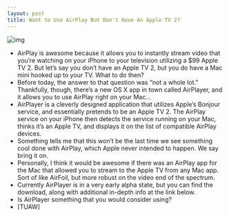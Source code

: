 ```yaml
---
layout: post
title: Want to Use AirPlay But Don't Have An Apple TV 2?
---
```

![img](http://media.idownloadblog.com/wp-content/uploads/2010/12/AirPlayer-02-e1292390149489.png)
* AirPlay is awesome because it allows you to instantly stream video that you’re watching on your iPhone to your television utilizing a $99 Apple TV 2. But let’s say you don’t have an Apple TV 2, but you do have a Mac mini hooked up to your TV. What to do then?
* Before today, the answer to that question was “not a whole lot.” Thankfully, though, there’s a new OS X app in town called AirPlayer, and it allows you to use AirPlay right on your Mac…
* AirPlayer is a cleverly designed application that utilizes Apple’s Bonjour service, and essentially pretends to be an Apple TV 2. The AirPlay service on your iPhone then detects the service running on your Mac, thinks it’s an Apple TV, and displays it on the list of compatible AirPlay devices.
* Something tells me that this won’t be the last time we see something cool done with AirPlay, which Apple never intended to happen. We say bring it on.
* Personally, I think it would be awesome if there was an AirPlay app for the Mac that allowed you to stream to the Apple TV from any Mac app. Sort of like AirFoil, but more robust on the video end of the spectrum.
* Currently AirPlayer is in a very early alpha state, but you can find the download, along with additional in-depth info at the link below.
* Is AirPlayer something that you would consider using?
* [TUAW]

